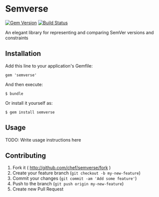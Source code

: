 # Semverse

[![Gem Version](http://img.shields.io/gem/v/semverse.svg)][gem] [![Build Status](http://img.shields.io/travis/berkshelf/semverse.svg)][travis]

An elegant library for representing and comparing SemVer versions and constraints

## Installation

Add this line to your application's Gemfile:

```
gem 'semverse'
```

And then execute:

```
$ bundle
```

Or install it yourself as:

```
$ gem install semverse
```

## Usage

TODO: Write usage instructions here

## Contributing

1. Fork it ( <http://github.com/chef/semverse/fork> )
2. Create your feature branch (`git checkout -b my-new-feature`)
3. Commit your changes (`git commit -am 'Add some feature'`)
4. Push to the branch (`git push origin my-new-feature`)
5. Create new Pull Request

[travis]: http://travis-ci.org/berkshelf/semverse
[gem]: https://rubygems.org/gems/semverse
